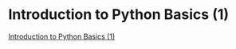 # Introduction to Python Basics (1)
[Introduction to Python Basics (1)](https://aiwithcloud.com/2022/09/15/introduction_to_python_basics_1/)